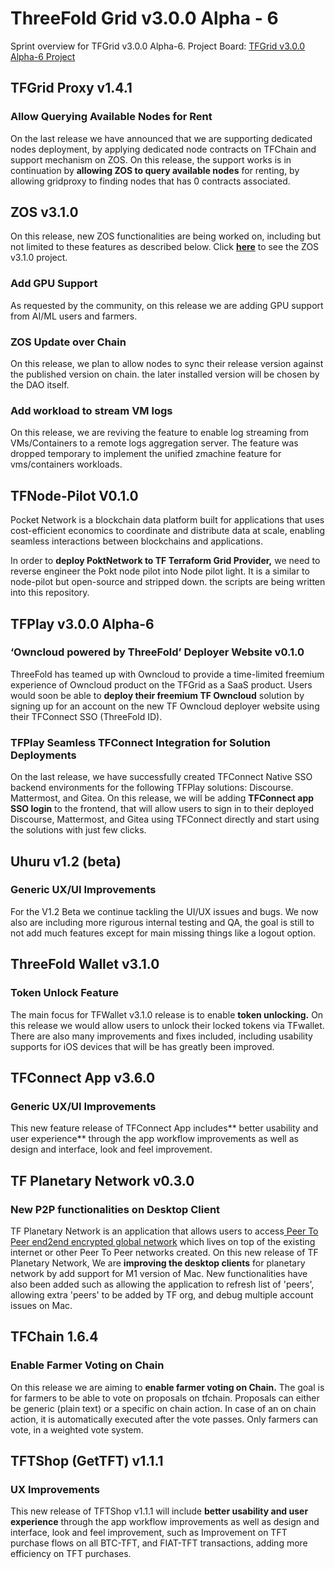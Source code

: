 
# ThreeFold Grid v3.0.0 Alpha - 6

Sprint overview for TFGrid v3.0.0 Alpha-6.
Project Board: [TFGrid v3.0.0 Alpha-6 Project](https://github.com/threefoldtech/home/projects/8)

## TFGrid Proxy v1.4.1

### Allow Querying Available Nodes for Rent
On the last release we have announced that we are supporting dedicated nodes deployment, by applying dedicated node contracts on TFChain and support mechanism on ZOS. On this release, the support works is in continuation by **allowing ZOS to query available nodes** for renting, by allowing gridproxy to finding nodes that has 0 contracts associated.

## ZOS v3.1.0

On this release, new ZOS functionalities are being worked on, including but not limited to these features as described below. Click [**here**](https://github.com/threefoldtech/zos/projects/12) to see the ZOS v3.1.0 project.

### Add GPU Support
As requested by the community, on this release we are adding GPU support from AI/ML users and farmers.

### ZOS Update over Chain
On this release, we plan to allow nodes to sync their release version against the published version on chain. the later installed version will be chosen by the DAO itself.

### Add workload to stream VM logs
On this release, we are reviving the feature to enable log streaming from VMs/Containers to a remote logs aggregation server. The feature was dropped temporary to implement the unified zmachine feature for vms/containers workloads.

## TFNode-Pilot V0.1.0
Pocket Network is a blockchain data platform built for applications that uses cost-efficient economics to coordinate and distribute data at scale, enabling seamless interactions between blockchains and applications.

In order to **deploy PoktNetwork to TF Terraform Grid Provider,** we need to reverse engineer the Pokt node pilot into Node pilot light. It is a similar to node-pilot but open-source and stripped down. the scripts are being written into this repository.

## TFPlay v3.0.0 Alpha-6

### ‘Owncloud powered by ThreeFold’ Deployer Website v0.1.0
ThreeFold has teamed up with Owncloud to provide a time-limited freemium experience of Owncloud product on the TFGrid as a SaaS product.
Users would soon be able to **deploy their freemium TF Owncloud** solution by signing up for an account on the new TF Owncloud deployer website using their TFConnect SSO (ThreeFold ID).

### TFPlay Seamless TFConnect Integration for Solution Deployments
On the last release, we have successfully created TFConnect Native SSO backend environments for the following TFPlay solutions: Discourse. Mattermost, and Gitea. On this release, we will be adding **TFConnect app SSO login** to the frontend, that will allow users to sign in to their deployed Discourse, Mattermost, and Gitea using TFConnect directly and start using the solutions with just few clicks.


## Uhuru v1.2 (beta)

### Generic UX/UI Improvements
For the V1.2 Beta we continue tackling the UI/UX issues and bugs. We now also are including more rigurous internal testing and QA, the goal is still to not add much features except for main missing things like a logout option.

## ThreeFold Wallet v3.1.0

### Token Unlock Feature
The main focus for TFWallet v3.1.0 release is to enable **token unlocking.** On this release we would allow users to unlock their locked tokens via TFwallet. There are also many improvements and fixes included, including usability supports for iOS devices that will be has greatly been improved.

## TFConnect App v3.6.0

### Generic UX/UI Improvements 
This new feature release of TFConnect App includes** better usability and user experience** through the app workflow improvements as well as design and interface, look and feel improvement.

## TF Planetary Network v0.3.0

### New P2P functionalities on Desktop Client
TF Planetary Network is an application that allows users to access[ Peer To Peer end2end encrypted global network](https://library.threefold.me/info/manual/#/technology/threefold__planetary_network) which lives on top of the existing internet or other Peer To Peer networks created. On this new release of TF Planetary Network, We are **improving the desktop clients** for planetary network by add support for M1 version of Mac. New functionalities have also been added such as allowing the application to refresh list of 'peers', allowing extra 'peers' to be added by TF org, and debug multiple account issues on Mac.


## TFChain 1.6.4

### Enable Farmer Voting on Chain
On this release we are aiming to **enable farmer voting on Chain.** The goal is for farmers to be able to vote on proposals on tfchain. Proposals can either be generic (plain text) or a specific on chain action. In case of an on chain action, it is automatically executed after the vote passes. Only farmers can vote, in a weighted vote system.
  

## TFTShop (GetTFT) v1.1.1

### UX Improvements
This new release of TFTShop v1.1.1 will include **better usability and user experience** through the app workflow improvements as well as design and interface, look and feel improvement, such as Improvement on TFT purchase flows on all BTC-TFT, and FIAT-TFT transactions, adding more efficiency on TFT purchases.
